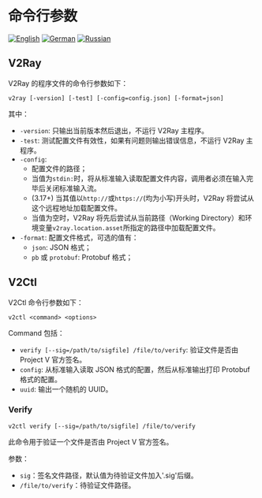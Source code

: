 # 命令行参数

[![English][1]][2] [![German][3]][4] [![Russian][5]][6]

[1]: ../resources/english.svg
[2]: https://www.v2ray.com/en/welcome/command.html
[3]: ../resources/german.svg
[4]: https://www.v2ray.com/de/welcome/command.html
[5]: ../resources/russian.svg
[6]: https://www.v2ray.com/ru/welcome/command.html

## V2Ray

V2Ray 的程序文件的命令行参数如下：

```shell
v2ray [-version] [-test] [-config=config.json] [-format=json]
```

其中：

* `-version`: 只输出当前版本然后退出，不运行 V2Ray 主程序。
* `-test`: 测试配置文件有效性，如果有问题则输出错误信息，不运行 V2Ray 主程序。
* `-config`:
  * 配置文件的路径；
  * 当值为`stdin:`时，将从标准输入读取配置文件内容，调用者必须在输入完毕后关闭标准输入流。
  * (3.17+) 当其值以`http://`或`https://`(均为小写)开头时，V2Ray 将尝试从这个远程地址加载配置文件。
  * 当值为空时，V2Ray 将先后尝试从当前路径（Working Directory）和环境变量`v2ray.location.asset`所指定的路径中加载配置文件。
* `-format`: 配置文件格式，可选的值有：
  * `json`: JSON 格式；
  * `pb` 或 `protobuf`: Protobuf 格式；

## V2Ctl

V2Ctl 命令行参数如下：

```shell
v2ctl <command> <options>
```

Command 包括：

* `verify [--sig=/path/to/sigfile] /file/to/verify`: 验证文件是否由 Project V 官方签名。
* `config`: 从标准输入读取 JSON 格式的配置，然后从标准输出打印 Protobuf 格式的配置。
* `uuid`: 输出一个随机的 UUID。

### Verify

`v2ctl verify [--sig=/path/to/sigfile] /file/to/verify`

此命令用于验证一个文件是否由 Project V 官方签名。

参数：

* `sig`：签名文件路径，默认值为待验证文件加入'.sig'后缀。
* `/file/to/verify`：待验证文件路径。

